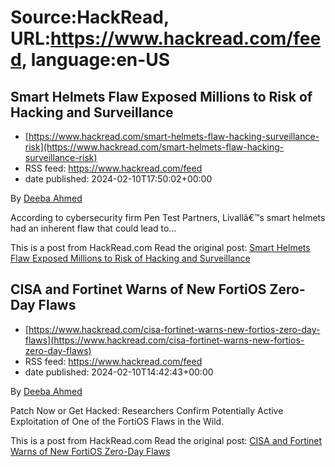 # Source:HackRead, URL:https://www.hackread.com/feed, language:en-US

## Smart Helmets Flaw Exposed Millions to Risk of Hacking and Surveillance
 - [https://www.hackread.com/smart-helmets-flaw-hacking-surveillance-risk](https://www.hackread.com/smart-helmets-flaw-hacking-surveillance-risk)
 - RSS feed: https://www.hackread.com/feed
 - date published: 2024-02-10T17:50:02+00:00

<p>By <a href="https://www.hackread.com/author/deeba/" rel="nofollow">Deeba Ahmed</a></p>
<p>According to cybersecurity firm Pen Test Partners, Livallâ€™s smart helmets had an inherent flaw that could lead to&#8230;</p>
<p>This is a post from HackRead.com Read the original post: <a href="https://www.hackread.com/smart-helmets-flaw-hacking-surveillance-risk/" rel="nofollow">Smart Helmets Flaw Exposed Millions to Risk of Hacking and Surveillance</a></p>

## CISA and Fortinet Warns of New FortiOS Zero-Day Flaws
 - [https://www.hackread.com/cisa-fortinet-warns-new-fortios-zero-day-flaws](https://www.hackread.com/cisa-fortinet-warns-new-fortios-zero-day-flaws)
 - RSS feed: https://www.hackread.com/feed
 - date published: 2024-02-10T14:42:43+00:00

<p>By <a href="https://www.hackread.com/author/deeba/" rel="nofollow">Deeba Ahmed</a></p>
<p>Patch Now or Get Hacked: Researchers Confirm Potentially Active Exploitation of One of the FortiOS Flaws in the Wild.</p>
<p>This is a post from HackRead.com Read the original post: <a href="https://www.hackread.com/cisa-fortinet-warns-new-fortios-zero-day-flaws/" rel="nofollow">CISA and Fortinet Warns of New FortiOS Zero-Day Flaws</a></p>

